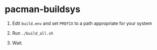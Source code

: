 # pacman-buildsys

1. Edit `build.env` and set `PREFIX` to a path appropriate for your system

2. Run `./build_all.sh`

3. Wait.

